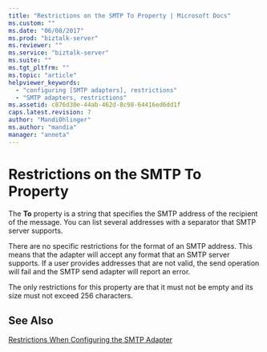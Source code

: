 ```yaml
---
title: "Restrictions on the SMTP To Property | Microsoft Docs"
ms.custom: ""
ms.date: "06/08/2017"
ms.prod: "biztalk-server"
ms.reviewer: ""
ms.service: "biztalk-server"
ms.suite: ""
ms.tgt_pltfrm: ""
ms.topic: "article"
helpviewer_keywords: 
  - "configuring [SMTP adapters], restrictions"
  - "SMTP adapters, restrictions"
ms.assetid: c876d30e-44ab-462d-8c98-64416ed6dd1f
caps.latest.revision: 7
author: "MandiOhlinger"
ms.author: "mandia"
manager: "anneta"
---
```

# Restrictions on the SMTP To Property
The **To** property is a string that specifies the SMTP address of the recipient of the message. You can list several addresses with a separator that SMTP server supports.  
  
 There are no specific restrictions for the format of an SMTP address. This means that the adapter will accept any format that an SMTP server supports. If a user provides addresses that are not valid, the send operation will fail and the SMTP send adapter will report an error.  
  
 The only restrictions for this property are that it must not be empty and its size must not exceed 256 characters.  
  
## See Also  
 [Restrictions When Configuring the SMTP Adapter](../core/restrictions-when-configuring-the-smtp-adapter.md)